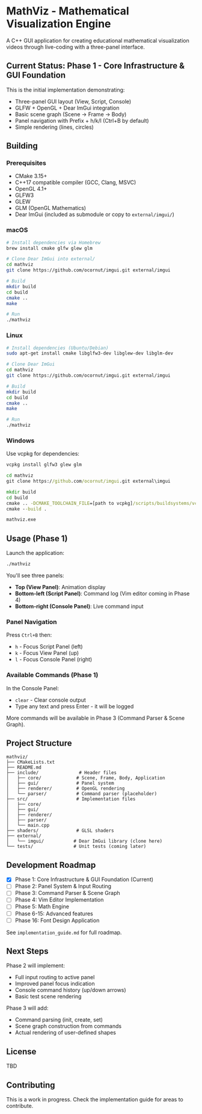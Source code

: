 # MathViz - Mathematical Visualization Engine

A C++ GUI application for creating educational mathematical visualization videos through live-coding with a three-panel interface.

## Current Status: Phase 1 - Core Infrastructure & GUI Foundation

This is the initial implementation demonstrating:
- Three-panel GUI layout (View, Script, Console)
- GLFW + OpenGL + Dear ImGui integration
- Basic scene graph (Scene → Frame → Body)
- Panel navigation with Prefix + h/k/l (Ctrl+B by default)
- Simple rendering (lines, circles)

## Building

### Prerequisites

- CMake 3.15+
- C++17 compatible compiler (GCC, Clang, MSVC)
- OpenGL 4.1+
- GLFW3
- GLEW
- GLM (OpenGL Mathematics)
- Dear ImGui (included as submodule or copy to `external/imgui/`)

### macOS

```bash
# Install dependencies via Homebrew
brew install cmake glfw glew glm

# Clone Dear ImGui into external/
cd mathviz
git clone https://github.com/ocornut/imgui.git external/imgui

# Build
mkdir build
cd build
cmake ..
make

# Run
./mathviz
```

### Linux

```bash
# Install dependencies (Ubuntu/Debian)
sudo apt-get install cmake libglfw3-dev libglew-dev libglm-dev

# Clone Dear ImGui
cd mathviz
git clone https://github.com/ocornut/imgui.git external/imgui

# Build
mkdir build
cd build
cmake ..
make

# Run
./mathviz
```

### Windows

Use vcpkg for dependencies:

```cmd
vcpkg install glfw3 glew glm

cd mathviz
git clone https://github.com/ocornut/imgui.git external\imgui

mkdir build
cd build
cmake .. -DCMAKE_TOOLCHAIN_FILE=[path to vcpkg]/scripts/buildsystems/vcpkg.cmake
cmake --build .

mathviz.exe
```

## Usage (Phase 1)

Launch the application:
```bash
./mathviz
```

You'll see three panels:
- **Top (View Panel)**: Animation display
- **Bottom-left (Script Panel)**: Command log (Vim editor coming in Phase 4)
- **Bottom-right (Console Panel)**: Live command input

### Panel Navigation

Press `Ctrl+B` then:
- `h` - Focus Script Panel (left)
- `k` - Focus View Panel (up)
- `l` - Focus Console Panel (right)

### Available Commands (Phase 1)

In the Console Panel:
- `clear` - Clear console output
- Type any text and press Enter - it will be logged

More commands will be available in Phase 3 (Command Parser & Scene Graph).

## Project Structure

```
mathviz/
├── CMakeLists.txt
├── README.md
├── include/               # Header files
│   ├── core/             # Scene, Frame, Body, Application
│   ├── gui/              # Panel system
│   ├── renderer/         # OpenGL rendering
│   └── parser/           # Command parser (placeholder)
├── src/                  # Implementation files
│   ├── core/
│   ├── gui/
│   ├── renderer/
│   ├── parser/
│   └── main.cpp
├── shaders/              # GLSL shaders
├── external/
│   └── imgui/           # Dear ImGui library (clone here)
└── tests/               # Unit tests (coming later)
```

## Development Roadmap

- [x] Phase 1: Core Infrastructure & GUI Foundation (Current)
- [ ] Phase 2: Panel System & Input Routing
- [ ] Phase 3: Command Parser & Scene Graph
- [ ] Phase 4: Vim Editor Implementation
- [ ] Phase 5: Math Engine
- [ ] Phase 6-15: Advanced features
- [ ] Phase 16: Font Design Application

See `implementation_guide.md` for full roadmap.

## Next Steps

Phase 2 will implement:
- Full input routing to active panel
- Improved panel focus indication
- Console command history (up/down arrows)
- Basic test scene rendering

Phase 3 will add:
- Command parsing (init, create, set)
- Scene graph construction from commands
- Actual rendering of user-defined shapes

## License

TBD

## Contributing

This is a work in progress. Check the implementation guide for areas to contribute.
